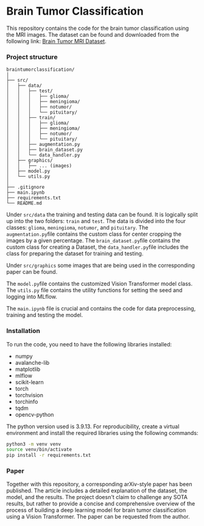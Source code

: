 # Brain Tumor Classification

This repository contains the code for the brain tumor classification using the MRI images. The dataset can be found and downloaded from the following link: [Brain Tumor MRI Dataset](https://www.kaggle.com/datasets/masoudnickparvar/brain-tumor-mri-dataset/data).

### Project structure

```
braintumorclassification/
│
├── src/
│   ├── data/
│   │   ├── test/
│   │   │   ├── glioma/
│   │   │   ├── meningioma/
│   │   │   ├── notumor/
│   │   │   └── pituitary/
│   │   ├── train/
│   │   │   ├── glioma/
│   │   │   ├── meningioma/
│   │   │   ├── notumor/
│   │   │   └── pituitary/
│   │   ├── augmentation.py
│   │   ├── brain_dataset.py
│   │   └── data_handler.py
│   ├── graphics/
│   │   ├── ... (images)
│   ├── model.py
│   └── utils.py
│
├── .gitignore
├── main.ipynb
├── requirements.txt
└── README.md
```

Under `src/data` the training and testing data can be found. It is logically split up into the two folders: `train` and `test`. The data is divided into the four classes: `glioma`, `meningioma`, `notumor`, and `pituitary`. The `augmentation.py`file contains the custom class for center cropping the images by a given percentage. The `brain_dataset.py`file contains the custom class for creating a Dataset, the `data_handler.py`file includes the class for preparing the dataset for training and testing.

Under `src/graphics` some images that are being used in the corresponding paper can be found.

The `model.py`file contains the customized Vision Transformer model class. The `utils.py` file contains the utility functions for setting the seed and logging into MLflow.

The `main.ipynb` file is crucial and contains the code for data preprocessing, training and testing the model.

### Installation

To run the code, you need to have the following libraries installed:

- numpy
- avalanche-lib
- matplotlib
- mlflow
- scikit-learn
- torch
- torchvision
- torchinfo
- tqdm
- opencv-python

The python version used is 3.9.13. For reproducibility, create a virtual environment and install the required libraries using the following commands:

```bash
python3 -m venv venv
source venv/bin/activate
pip install -r requirements.txt
```

### Paper

Together with this repository, a corresponding arXiv-style paper has been published. The article includes a detailed explanation of the dataset, the model, and the results. The project doesn't claim to challenge any SOTA results, but rather to provide a concise and comprehensive overview of the process of building a deep learning model for brain tumor classification using a Vision Transformer. The paper can be requested from the author.
